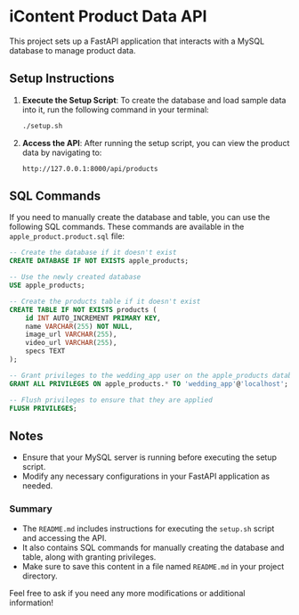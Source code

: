 # iContent Product Data API

This project sets up a FastAPI application that interacts with a MySQL database to manage product data.

## Setup Instructions

1. **Execute the Setup Script**:
   To create the database and load sample data into it, run the following command in your terminal:

   ```bash
   ./setup.sh
   ```

2. **Access the API**:
   After running the setup script, you can view the product data by navigating to:

   ```
   http://127.0.0.1:8000/api/products
   ```

## SQL Commands

If you need to manually create the database and table, you can use the following SQL commands. These commands are available in the `apple_product.product.sql` file:

```sql
-- Create the database if it doesn't exist
CREATE DATABASE IF NOT EXISTS apple_products;

-- Use the newly created database
USE apple_products;

-- Create the products table if it doesn't exist
CREATE TABLE IF NOT EXISTS products (
    id INT AUTO_INCREMENT PRIMARY KEY,
    name VARCHAR(255) NOT NULL,
    image_url VARCHAR(255),
    video_url VARCHAR(255),
    specs TEXT
);

-- Grant privileges to the wedding_app user on the apple_products database
GRANT ALL PRIVILEGES ON apple_products.* TO 'wedding_app'@'localhost';

-- Flush privileges to ensure that they are applied
FLUSH PRIVILEGES;
```

## Notes

- Ensure that your MySQL server is running before executing the setup script.
- Modify any necessary configurations in your FastAPI application as needed.


### Summary

- The `README.md` includes instructions for executing the `setup.sh` script and accessing the API.
- It also contains SQL commands for manually creating the database and table, along with granting privileges.
- Make sure to save this content in a file named `README.md` in your project directory.

Feel free to ask if you need any more modifications or additional information!